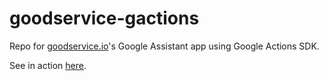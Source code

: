 # goodservice-gactions

Repo for [goodservice.io](https://github.com/blahblahblah-/goodservice-v2)'s Google Assistant app using Google Actions SDK.

See in action [here](https://assistant.google.com/services/a/uid/0000008e2bd43866).